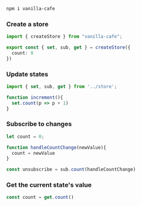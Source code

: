 ```bash
npm i vanilla-cafe
```
### Create a store
```ts
import { createStore } from "vanilla-cafe";

export const { set, sub, get } = createStore({
  count: 0
})
```
### Update states
```ts
import { set, sub, get } from '../store';

function increment(){
  set.count(p => p + 1)
}
```
### Subscribe to changes
```ts
let count = 0;

function handleCountChange(newValue){
  count = newValue
}

const unsubscribe = sub.count(handleCountChange)
```
### Get the current state's value
```ts
const count = get.count()
